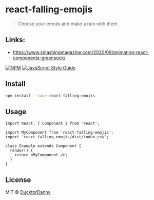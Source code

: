 # react-falling-emojis

> Choose your emojis and make a rain with them.

## Links:

- https://www.smashingmagazine.com/2020/09/animating-react-components-greensock/

[![NPM](https://img.shields.io/npm/v/react-falling-emojis.svg)](https://www.npmjs.com/package/react-falling-emojis) [![JavaScript Style Guide](https://img.shields.io/badge/code_style-standard-brightgreen.svg)](https://standardjs.com)

## Install

```bash
npm install --save react-falling-emojis
```

## Usage

```tsx
import React, { Component } from 'react';

import MyComponent from 'react-falling-emojis';
import 'react-falling-emojis/dist/index.css';

class Example extends Component {
  render() {
    return <MyComponent />;
  }
}
```

## License

MIT © [DucktorDanny](https://github.com/DucktorDanny)
